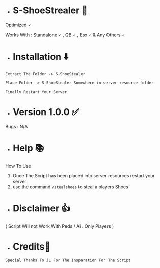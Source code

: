 - # S-ShoeStrealer 👟
Optimized 🗸 

Works With : Standalone 🗸 , QB 🗸 , Esx 🗸 & Any Others 🗸 

- # Installation ⬇️

`Extract The Folder -> S-ShoeStealer ` 

`Place Folder -> S-ShoeStealer Somewhere in server resource folder `

`Finally Restart Your Server `

- # Version 1.0.0 ✅

Bugs : N/A

- # Help 📚

 How To Use 

1. Once The Script has been placed into server resources restart your server 
2. use the command `/stealshoes` to steal a players Shoes 

- #  Disclaimer 👍 

 ( Script Will not Work With Peds / Ai . Only Players ) 



- # Credits🙏

`Special Thanks To JL For The Insparation For The Script `

